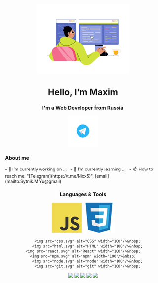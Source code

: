 <div id="header" align="center">
 <img src="juicy-man-programmer-writing-code-and-make-web-design-on-a-pc.gif" width="300" />
</div>  

<div align="center">
	 <h1>Hello, I'm Maxim</h1>
	 <h3>I'm a Web Developer from Russia</h3>
</div>

<div id="social-links" align="center">
	<a href="https://t.me/Nixx5">
		<img src="telegram.svg" alt="Telegram" width="100"/>
	</a>
</div>

<div id="aboutMe">
	<h3>About me</h3>
	- 🔭 I’m currently working on ... &nbsp;
	- 🌱 I’m currently learning ... &nbsp;
	- 📫 How to reach me: "[Telegram](https://t.me/Nixx5)", [email](mailto:Sytnik.M.Yu@gmail)
</div>

<div id="tools" align="center">
	<h3>Languages & Tools</h3>
	<img src="JS.svg" alt="JS" width="100"/>
	<img src="css.svg" alt="css" width="100"/>
	
        <img src="css.svg" alt="CSS" width="100"/>&nbsp;
        <img src="html.svg" alt="HTML" width="100"/>&nbsp;
	<img src="react.svg" alt="React" width="100"/>&nbsp;
	<img src="npm.svg" alt="npm" width="100"/>&nbsp;
        <img src="node.svg" alt="node" width="100"/>&nbsp;
        <img src="git.svg" alt="git" width="100"/>&nbsp;
</div>

<div id="stat" align="center">
	<img src="https://github-profile-summary-cards.vercel.app/api/cards/profile-details?username=Nixx342&theme=github_dark" wigth="90%"/>
	<img src="https://github-profile-summary-cards.vercel.app/api/cards/repos-per-language?username=Nixx342&theme=github_dark"/>
	<img src="https://github-profile-summary-cards.vercel.app/api/cards/most-commit-language?username=Nixx342&theme=github_dark"/>
	<img src="https://github-profile-summary-cards.vercel.app/api/cards/stats?username=Nixx342&theme=github_dark"/>
	<img src="http://github-profile-summary-cards.vercel.app/api/cards/productive-time?username=Nixx342&theme=github_dark"/>
	
</div>

<!--
**Nixx342/Nixx342** is a ✨ _special_ ✨ repository because its `README.md` (this file) appears on your GitHub profile.

Here are some ideas to get you started:

- 🔭 I’m currently working on ...
- 🌱 I’m currently learning ...
- 👯 I’m looking to collaborate on ...
- 🤔 I’m looking for help with ...
- 💬 Ask me about ...
- 📫 How to reach me: ...
- 😄 Pronouns: ...
- ⚡ Fun fact: ...
-->
